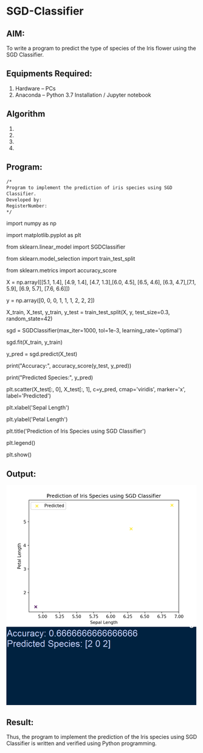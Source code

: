 # SGD-Classifier
## AIM:
To write a program to predict the type of species of the Iris flower using the SGD Classifier.

## Equipments Required:
1. Hardware – PCs
2. Anaconda – Python 3.7 Installation / Jupyter notebook

## Algorithm
1. 
2. 
3. 
4. 

## Program:
```
/*
Program to implement the prediction of iris species using SGD Classifier.
Developed by: 
RegisterNumber:  
*/
```
import numpy as np

import matplotlib.pyplot as plt

from sklearn.linear_model import SGDClassifier

from sklearn.model_selection import train_test_split

from sklearn.metrics import accuracy_score

X = np.array([[5.1, 1.4], [4.9, 1.4], [4.7, 1.3],[6.0, 4.5], [6.5, 4.6], [6.3, 4.7],[7.1, 5.9], [6.9, 5.7], [7.6, 6.6]])

y = np.array([0, 0, 0, 1, 1, 1, 2, 2, 2]) 

X_train, X_test, y_train, y_test = train_test_split(X, y, test_size=0.3, random_state=42)

sgd = SGDClassifier(max_iter=1000, tol=1e-3, learning_rate='optimal')

sgd.fit(X_train, y_train)

y_pred = sgd.predict(X_test)

print("Accuracy:", accuracy_score(y_test, y_pred))

print("Predicted Species:", y_pred)

plt.scatter(X_test[:, 0], X_test[:, 1], c=y_pred, cmap='viridis', marker='x', label='Predicted')

plt.xlabel('Sepal Length')

plt.ylabel('Petal Length')

plt.title('Prediction of Iris Species using SGD Classifier')

plt.legend()

plt.show()

## Output:
<img src="ex7 output 1.png" alt="Output" width="500">

<img src="ex7 output 2.png" alt="Output" width="500">


## Result:
Thus, the program to implement the prediction of the Iris species using SGD Classifier is written and verified using Python programming.
